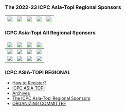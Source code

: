 ### The 2022-23 ICPC Asia-Topi Regional Sponsors
![](https://giki.edu.pk/icpc/sponsorship-icpc-asia-topi-regional/) | ![](https://giki.edu.pk/icpc/sponsorship-icpc-asia-topi-regional/) | ![](https://giki.edu.pk/icpc/sponsorship-icpc-asia-topi-regional/) | ![](https://giki.edu.pk/icpc/sponsorship-icpc-asia-topi-regional/) | ![](https://giki.edu.pk/icpc/sponsorship-icpc-asia-topi-regional/)  
---|---|---|---|---  
### ICPC Asia-Topi All Regional Sponsors
![](https://giki.edu.pk/icpc/sponsorship-icpc-asia-topi-regional/) | ![](https://giki.edu.pk/icpc/sponsorship-icpc-asia-topi-regional/) | ![](https://giki.edu.pk/icpc/sponsorship-icpc-asia-topi-regional/) | ![](https://giki.edu.pk/icpc/sponsorship-icpc-asia-topi-regional/)  
---|---|---|---  
![](https://giki.edu.pk/icpc/sponsorship-icpc-asia-topi-regional/) | ![](https://giki.edu.pk/icpc/sponsorship-icpc-asia-topi-regional/) | ![](https://giki.edu.pk/icpc/sponsorship-icpc-asia-topi-regional/) | ![](https://giki.edu.pk/icpc/sponsorship-icpc-asia-topi-regional/)  
![](https://giki.edu.pk/icpc/sponsorship-icpc-asia-topi-regional/) | ![](https://giki.edu.pk/icpc/sponsorship-icpc-asia-topi-regional/) | ![](https://giki.edu.pk/icpc/sponsorship-icpc-asia-topi-regional/) | ![](https://giki.edu.pk/icpc/sponsorship-icpc-asia-topi-regional/)  
### ICPC ASIA-TOPI REGIONAL
  * [How to Register?](https://giki.edu.pk/icpc/registrations/)
  * [ICPC ASIA-TOPI](https://giki.edu.pk/icpc/icpc-asia-topi/)
  * [Archives](https://giki.edu.pk/icpc/important-links/)
  * [The ICPC Asia-Topi Regional Sponsors](https://giki.edu.pk/icpc/sponsorship-icpc-asia-topi-regional/)
  * [ORGANIZING COMMITTEE](https://giki.edu.pk/icpc/icpc-topi-organizing-committee/)


